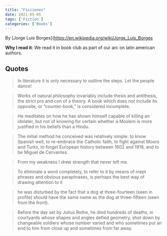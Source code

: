 ```yaml
---
title: "Ficciones"
date: 2021-05-05
tags: ['Fiction']
categories: ['Books']
---
```


By [Jorge Luis Borges](https://en.wikipedia.org/wiki/Jorge_Luis_Borges
  

**Why I read it**: We read it in book club as part of our arc on latin american authors. 



## Quotes

> In literature it is only necessary to outline the steps. Let the people dance!

<!-- -->

> Works of natural philosophy invariably include thesis and antithesis, the strict pro and con of a theory. A book which does not include its opposite, or “counter-book,” is considered incomplete.

<!-- -->

> He meditates on how he has shown himself capable of killing an idolater, but not of knowing for certain whether a Moslem is more justified in his beliefs than a Hindu.


<!-- -->

> The initial method he conceived was relatively simple: to know Spanish well, to re-embrace the Catholic faith, to fight against Moors and Turks, to forget European history between 1602 and 1918, and to be Miguel de Cervantes.

<!-- -->

> From my weakness I drew strength that never left me.


<!-- -->

> To eliminate a word completely, to refer to it by means of inept phrases and obvious paraphrases, is perhaps the best way of drawing attention to it


<!-- -->

> he was disturbed by the fact that a dog at three-fourteen (seen in profile) should have the same name as the dog at three-fifteen (seen from the front).


<!-- -->

> Before the day set by Julius Rothe, he died hundreds of deaths, in courtyards whose shapes and angles defied geometry, shot down by changeable soldiers whose number varied and who sometimes put an end to him from close up and sometimes from far away.


